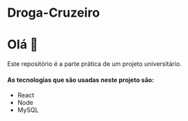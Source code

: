 # Droga-Cruzeiro

# Olá :wave:

Este repositório é a parte prática de um projeto universitário. 

#### As tecnologias que são usadas neste projeto são: 
- React
- Node
- MySQL
